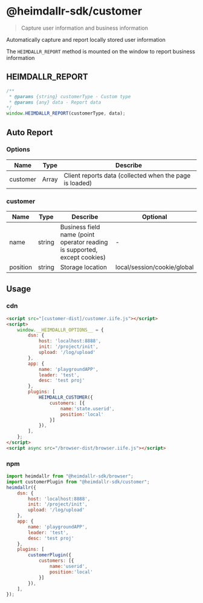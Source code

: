 # @heimdallr-sdk/customer

> Capture user information and business information

Automatically capture and report locally stored user information

The `HEIMDALLR_REPORT` method is mounted on the window to report business information

## HEIMDALLR_REPORT

```js
/**
 * @params {string} customerType - Custom type
 * @params {any} data - Report data
*/
window.HEIMDALLR_REPORT(customerType, data);
```

## Auto Report

### Options

|Name|Type|Describe|
|-|-|-|
|customer|Array|Client reports data (collected when the page is loaded)|

### customer

|Name|Type|Describe|Optional|
|-|-|-|-|
|name|string|Business field name (point operator reading is supported, except cookies)|-|
|position|string|Storage location|local/session/cookie/global|

## Usage

### cdn

```html
<script src="[customer-dist]/customer.iife.js"></script>
<script>
    window.__HEIMDALLR_OPTIONS__ = {
        dsn: {
            host: 'localhost:8888',
            init: '/project/init',
            upload: '/log/upload'
        },
        app: {
            name: 'playgroundAPP',
            leader: 'test',
            desc: 'test proj'
        },
        plugins: [
            HEIMDALLR_CUSTOMER({
                customers: [{
                    name:'state.userid',
                    position:'local'
                }]
            }),
        ],
    };
</script>
<script async src="/browser-dist/browser.iife.js"></script>
```

### npm

```js
import heimdallr from "@heimdallr-sdk/browser";
import customerPlugin from "@heimdallr-sdk/customer";
heimdallr({
    dsn: {
        host: 'localhost:8888',
        init: '/project/init',
        upload: '/log/upload'
    },
    app: {
        name: 'playgroundAPP',
        leader: 'test',
        desc: 'test proj'
    },
    plugins: [
        customerPlugin({
            customers: [{
                name:'userid',
                position:'local'
            }]
        }),
    ],
});
```
